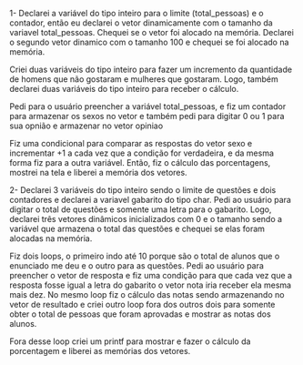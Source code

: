 1- Declarei a variável do tipo inteiro para o limite (total_pessoas) e o contador, então eu declarei o vetor dinamicamente com o tamanho da variavel total_pessoas. Chequei se o vetor foi alocado na memória. Declarei o segundo vetor dinamico com o tamanho 100 e chequei se foi alocado na memória. 

Criei duas variáveis do tipo inteiro para fazer um incremento da quantidade de homens que não gostaram e mulheres que gostaram. Logo, também declarei duas variáveis do tipo inteiro para receber o cálculo.

Pedi para o usuário preencher a variável total_pessoas, e fiz um contador para armazenar os sexos no vetor e também pedi para digitar 0 ou 1 para sua opnião e armazenar no vetor opiniao

Fiz uma condicional para comparar as respostas do vetor sexo e incrementar +1 a cada vez que a condição for verdadeira, e da mesma forma fiz para a outra variável. Então, fiz o cálculo das porcentagens, mostrei na tela e liberei a memória dos vetores.


2- Declarei 3 variáveis do tipo inteiro sendo o limite de questões e dois contadores e declarei a variavel gabarito do tipo char. Pedi ao usuário para digitar o total de questões e somente uma letra para o gabarito. Logo, declarei três vetores dinâmicos inicializados com 0 e o tamanho sendo a variável que armazena o total das questões e chequei se elas foram alocadas na memória.

Fiz dois loops, o primeiro indo até 10 porque são o total de alunos que o enunciado me deu e o outro para as questões. Pedi ao usuário para preencher o vetor de resposta e fiz uma condição para que cada vez que a resposta fosse igual a letra do gabarito o vetor nota iria receber ela mesma mais dez. No mesmo loop fiz o cálculo das notas sendo armazenando no vetor de resultado e criei outro loop fora dos outros dois para somente obter o total de pessoas que foram aprovadas e mostrar as notas dos alunos.

Fora desse loop criei um printf para mostrar e fazer o cálculo da porcentagem e liberei as memórias dos vetores.

